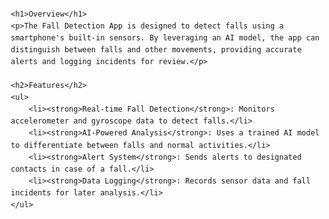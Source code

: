 <!DOCTYPE html>
<html lang="en">
<head>
    <meta charset="UTF-8">
    <meta name="viewport" content="width=device-width, initial-scale=1.0">
    <title>Fall Detection App</title>
    <style>
        body {
            font-family: Arial, sans-serif;
            margin: 20px;
            line-height: 1.6;
        }
        h1, h2 {
            color: #333;
        }
        ul {
            list-style-type: none;
            padding: 0;
        }
        ul li::before {
            content: "• ";
            color: #007BFF;
        }
    </style>
</head>
<body>

    <h1>Overview</h1>
    <p>The Fall Detection App is designed to detect falls using a smartphone's built-in sensors. By leveraging an AI model, the app can distinguish between falls and other movements, providing accurate alerts and logging incidents for review.</p>

    <h2>Features</h2>
    <ul>
        <li><strong>Real-time Fall Detection</strong>: Monitors accelerometer and gyroscope data to detect falls.</li>
        <li><strong>AI-Powered Analysis</strong>: Uses a trained AI model to differentiate between falls and normal activities.</li>
        <li><strong>Alert System</strong>: Sends alerts to designated contacts in case of a fall.</li>
        <li><strong>Data Logging</strong>: Records sensor data and fall incidents for later analysis.</li>
    </ul>

</body>
</html>

